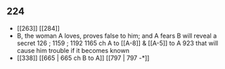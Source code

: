 ## 224
- [[263]] [[284]] 
- B, the woman A loves, proves false to him; and A fears B will reveal a secret 126 ; 1159 ; 1192 1165 ch A to [[A-8]] &amp; [[A-5]] to A 923 that will cause him trouble if it becomes known
- [[338]] [[665 | 665 ch B to A]] [[797 | 797 -*]] 

